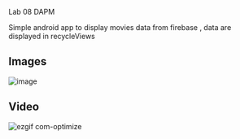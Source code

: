 Lab 08 DAPM

Simple android app to display movies data from firebase , data are displayed in recycleViews

## Images
![image](https://user-images.githubusercontent.com/40066763/78583435-8356d480-783f-11ea-8f6e-8d9e4af1f16d.png)

## Video
![ezgif com-optimize](https://user-images.githubusercontent.com/40066763/78583684-d3ce3200-783f-11ea-9637-40a3ba47ee85.gif)

